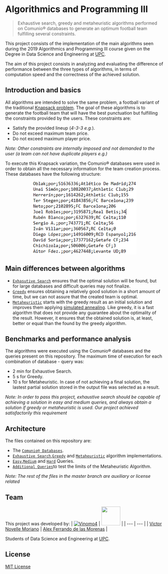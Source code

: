 # Algorithmics and Programming III

>Exhaustive search, greedy and metaheuristic algorithms performed on Comunio® databases to generate an optimum football team fulfilling several constraints.

This project consists of the implementation of the main algorithms seen during the 2019 Algorithmics and Programming III course given on the Degree in Data Science and Engineering at [UPC](https://www.upc.edu/ca).

The aim of this project consists in analyzing and evaluating the difference of performance between the three types of algorithms, in terms of computation speed and the correctness of the achieved solution. 

## Introduction and basics

All algorithms are intended to solve the same problem, a football variant of the traditional [Knapsack problem](https://en.wikipedia.org/wiki/Knapsack_problem).
The goal of these algorithms is to generate the football team that will have the best punctuation but fulfilling the constraints provided by the users. These constraints are:

* Satisfy the provided lineup (*4-3-3 e.g.*).
* Do not exceed maximum team price.
* Do not exceed maximum player price.

*Note: Other constraints are internally imposed and not demanded to the user (a team can not have duplicate players e.g.)*

To execute this Knapsack variation, the Comunio® databases were used in order to obtain all the necessary information for the team creation process.
These databases have the following structure:

<p align="center">
  <img src='/database_structure.PNG'/>
</p>

## Main differences between algorithms

* [`Exhasutive Search`](./exhaustive_search.cc) ensures that the optimal solution will be found, but for large databases and difficult queries may not finalize.
* [`Greedy`](./greedy.cc) ensures obtaining a relatively good solution in a short amount of time, but we can not assure that the created team is optimal.
* [`Metaheuristic`](./metaheuristic.cc) starts with the greedy result as an initial solution and improves them applying [simulated annealing](https://en.wikipedia.org/wiki/Simulated_annealing). Like greedy, it is a fast algorithm that does not provide any guarantee about the optimality of the result. However, it ensures that the obtained solution is, at least, better or equal than the found by the greedy algorithm.

## Benchmarks and performance analysis

The algorithms were executed using the Comunio® databases and the queries present on this repository. The maximum time of execution for each combination of database - query was:
* 2 min for Exhaustive Search.
* 5 s for Greedy.
* 10 s for Metaheuristic.
In case of not achieving a final solution, the lastest partial solution stored in the output file was selected as a result.

*Note: In order to pass this project, exhaustive search should be capable of achieving a solution in easy and medium queries, and always obtain a solution if greedy or metaheuristic is used. Our project achieved satisfactorily this requirement*

## Architecture

The files contained on this repository are:
* The [`Comunio® Databases`](./Databases).
* [`Exhaustive Search`](./exhaustive_search.cc),[`Greedy`](./greedy.cc) and [`Metaheuristic`](./metaheuristic.cc) algorithm implementations.
* [`Easy`](./Easy_Queries),[`Medium`](./Medium_Queries) and [`Hard`](./Hard_Queries) Queries.
* [`Additional Queries`](./Additional_Queries)to test the limits of the Metaheuristic Algorithm.

*Note: The rest of the files in the master branch are auxiliary or license related*

## Team

This project was developed by:
| [![Vinomo4](https://avatars2.githubusercontent.com/u/49389601?s=60&v=4)](https://github.com/Vinomo4) | [<img src="https://avatars2.githubusercontent.com/u/43076234?s=10&v=4" width="60" height="60" />](https://github.com/Naxel100) |
| --- | --- |
| [Victor Novelle Moriano](https://github.com/Vinomo4) | [Alex Ferrando de las Morenas](https://github.com/Naxel100) |


Students of Data Science and Engineering at [UPC](https://www.upc.edu/ca).

## License

[MIT License](./LICENSE)
